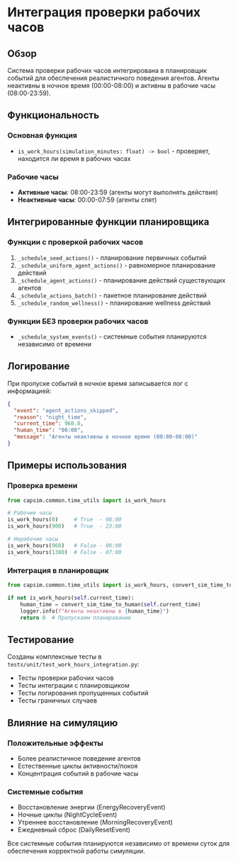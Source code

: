 # Интеграция проверки рабочих часов

## Обзор

Система проверки рабочих часов интегрирована в планировщик событий для обеспечения реалистичного поведения агентов. Агенты неактивны в ночное время (00:00-08:00) и активны в рабочие часы (08:00-23:59).

## Функциональность

### Основная функция
- `is_work_hours(simulation_minutes: float) -> bool` - проверяет, находится ли время в рабочих часах

### Рабочие часы
- **Активные часы**: 08:00-23:59 (агенты могут выполнять действия)
- **Неактивные часы**: 00:00-07:59 (агенты спят)

## Интегрированные функции планировщика

### Функции с проверкой рабочих часов
1. `_schedule_seed_actions()` - планирование первичных событий
2. `_schedule_uniform_agent_actions()` - равномерное планирование действий
3. `_schedule_agent_actions()` - планирование действий существующих агентов
4. `_schedule_actions_batch()` - пакетное планирование действий
5. `_schedule_random_wellness()` - планирование wellness действий

### Функции БЕЗ проверки рабочих часов
- `_schedule_system_events()` - системные события планируются независимо от времени

## Логирование

При пропуске событий в ночное время записывается лог с информацией:
```json
{
  "event": "agent_actions_skipped",
  "reason": "night_time",
  "current_time": 960.0,
  "human_time": "00:00",
  "message": "Агенты неактивны в ночное время (00:00-08:00)"
}
```

## Примеры использования

### Проверка времени
```python
from capsim.common.time_utils import is_work_hours

# Рабочие часы
is_work_hours(0)     # True  - 08:00
is_work_hours(900)   # True  - 23:00

# Нерабочие часы
is_work_hours(960)   # False - 00:00
is_work_hours(1380)  # False - 07:00
```

### Интеграция в планировщик
```python
from capsim.common.time_utils import is_work_hours, convert_sim_time_to_human

if not is_work_hours(self.current_time):
    human_time = convert_sim_time_to_human(self.current_time)
    logger.info(f"Агенты неактивны в {human_time}")
    return 0  # Пропускаем планирование
```

## Тестирование

Созданы комплексные тесты в `tests/unit/test_work_hours_integration.py`:
- Тесты проверки рабочих часов
- Тесты интеграции с планировщиком
- Тесты логирования пропущенных событий
- Тесты граничных случаев

## Влияние на симуляцию

### Положительные эффекты
- Более реалистичное поведение агентов
- Естественные циклы активности/покоя
- Концентрация событий в рабочие часы

### Системные события
- Восстановление энергии (EnergyRecoveryEvent)
- Ночные циклы (NightCycleEvent)  
- Утреннее восстановление (MorningRecoveryEvent)
- Ежедневный сброс (DailyResetEvent)

Все системные события планируются независимо от времени суток для обеспечения корректной работы симуляции.